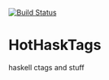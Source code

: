 [![Build Status](https://secure.travis-ci.org/JohnLato/hothasktags.png?branch=master)](http://travis-ci.org/JohnLato/hothasktags)

HotHaskTags
===========

haskell ctags and stuff
